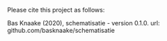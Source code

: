 Please cite this project as follows:

Bas Knaake (2020),  schematisatie - version 0.1.0. url: github.com/basknaake/schematisatie
